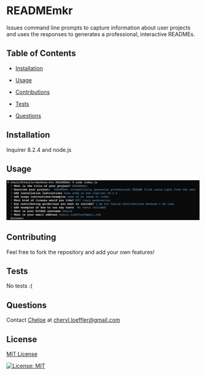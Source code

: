 
# READMEmkr
Issues command line prompts to capture information about user projects and uses the responses to generates a professional, interactive READMEs.
## Table of Contents 

- [Installation](#installation) 

- [Usage](#installation)

- [Contributions](#installation)
- [Tests](#installation)

- [Questions](#installation)

## Installation
Inquirer 8.2.4 and node.js
## Usage
![example](assets/example.png)
## Contributing
Feel free to fork the repository and add your own features!
## Tests
No tests :(
## Questions
Contact [Cheloe](https://github.com/Cheloe) at [cheryl.loeffler@gmail.com](mailto:cheryl.loeffler@gmail.com)

## License
<a href ="https://choosealicense.com/licenses/mit/"> MIT License</a>

[![License: MIT](https://img.shields.io/badge/License-MIT-yellow.svg)](https://opensource.org/licenses/MIT)

